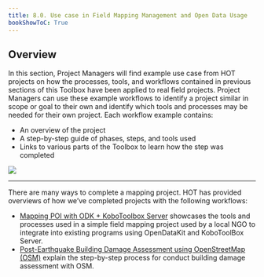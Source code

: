 ```yaml
---
title: 8.0. Use case in Field Mapping Management and Open Data Usage
bookShowToC: True
---
```


## Overview

In this section, Project Managers will find example use case from HOT projects on how the processes, tools, and workflows contained in previous sections of this Toolbox have been applied to real field projects. Project Managers can use these example workflows to identify a project similar in scope or goal to their own and identify which tools and processes may be needed for their own project. Each workflow example contains:

* An overview of the project
* A step-by-step guide of phases, steps, and tools used
* Links to various parts of the Toolbox to learn how the step was completed

![](/images/8_use_case/1_overview_use_case/080101_case_field.jpg)

---

There are many ways to complete a mapping project. HOT has provided overviews of how we’ve completed projects with the following workflows:

* [Mapping POI with ODK + KoboToolbox Server](https://docs.google.com/document/d/1RzcaBThjLPpic14dS9sW23UB5D6od1wAS6o7pc0Nvd0/edit) showcases the tools and processes used in a simple field mapping project used by a local NGO to integrate into existing programs using OpenDataKit and KoboToolBox Server.
* [Post-Earthquake Building Damage Assessment using OpenStreetMap (OSM)](https://docs.google.com/document/d/11PtBQCgKxUrrh4hrbgJxa2cWlc28kQ-BtgZKQsEEXGI/edit) explain the step-by-step process for conduct building damage assessment with OSM. 